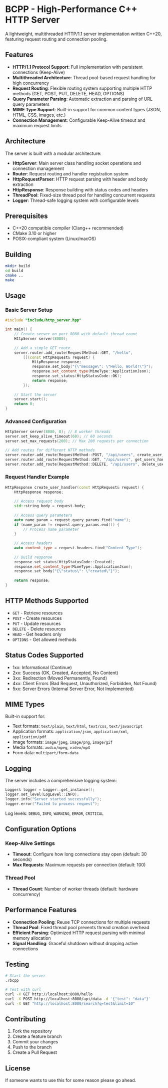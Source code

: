 # BCPP - High-Performance C++ HTTP Server
A lightweight, multithreaded HTTP/1.1 server implementation written C++20, featuring request routing and connection pooling.

## Features
- **HTTP/1.1 Protocol Support**: Full implementation with persistent connections (Keep-Alive)
- **Multithreaded Architecture**: Thread pool-based request handling for high concurrency
- **Request Routing**: Flexible routing system supporting multiple HTTP methods (GET, POST, PUT, DELETE, HEAD, OPTIONS)
- **Query Parameter Parsing**: Automatic extraction and parsing of URL query parameters
- **MIME Type Support**: Built-in support for common content types (JSON, HTML, CSS, images, etc.)
- **Connection Management**: Configurable Keep-Alive timeout and maximum request limits

## Architecture

The server is built with a modular architecture:

- **HttpServer**: Main server class handling socket operations and connection management
- **Router**: Request routing and handler registration system
- **HttpRequestParser**: HTTP request parsing with header and body extraction
- **HttpResponse**: Response building with status codes and headers
- **ThreadPool**: Fixed-size thread pool for handling concurrent requests
- **Logger**: Thread-safe logging system with configurable levels

## Prerequisites

- C++20 compatible compiler (Clang++ recommended)
- CMake 3.10 or higher
- POSIX-compliant system (Linux/macOS)

## Building

```bash
mkdir build
cd build
cmake ..
make
```

## Usage

### Basic Server Setup

```cpp
#include "include/http_server.hpp"

int main() {
    // Create server on port 8080 with default thread count
    HttpServer server(8080);
    
    // Add a simple GET route
    server.router.add_route(RequestMethod::GET, "/hello", 
        [](const HttpRequest& request) {
            HttpResponse response;
            response.set_body("{\"message\": \"Hello, World!\"}");
            response.set_content_type(MimeType::ApplicationJson);
            response.set_status(HttpStatusCode::OK);
            return response;
        });
    
    // Start the server
    server.start();
    return 0;
}
```

### Advanced Configuration

```cpp
HttpServer server(8080, 8); // 8 worker threads
server.set_keep_alive_timeout(60); // 60 seconds
server.set_max_requests(200); // Max 200 requests per connection

// Add routes for different HTTP methods
server.router.add_route(RequestMethod::POST, "/api/users", create_user_handler);
server.router.add_route(RequestMethod::GET, "/api/users", get_users_handler);
server.router.add_route(RequestMethod::DELETE, "/api/users", delete_user_handler);
```

### Request Handler Example

```cpp
HttpResponse create_user_handler(const HttpRequest& request) {
    HttpResponse response;
    
    // Access request body
    std::string body = request.body;
    
    // Access query parameters
    auto name_param = request.query_params.find("name");
    if (name_param != request.query_params.end()) {
        // Process name parameter
    }
    
    // Access headers
    auto content_type = request.headers.find("Content-Type");
    
    // Build response
    response.set_status(HttpStatusCode::Created);
    response.set_content_type(MimeType::ApplicationJson);
    response.set_body("{\"status\": \"created\"}");
    
    return response;
}
```

## HTTP Methods Supported

- `GET` - Retrieve resources
- `POST` - Create resources
- `PUT` - Update resources
- `DELETE` - Delete resources
- `HEAD` - Get headers only
- `OPTIONS` - Get allowed methods

## Status Codes Supported

- 1xx: Informational (Continue)
- 2xx: Success (OK, Created, Accepted, No Content)
- 3xx: Redirection (Moved Permanently, Found)
- 4xx: Client Errors (Bad Request, Unauthorized, Forbidden, Not Found)
- 5xx: Server Errors (Internal Server Error, Not Implemented)

## MIME Types

Built-in support for:
- Text formats: `text/plain`, `text/html`, `text/css`, `text/javascript`
- Application formats: `application/json`, `application/xml`, `application/pdf`
- Image formats: `image/jpeg`, `image/png`, `image/gif`
- Media formats: `audio/mpeg`, `video/mp4`
- Form data: `multipart/form-data`

## Logging

The server includes a comprehensive logging system:

```cpp
Logger& logger = Logger::get_instance();
logger.set_level(LogLevel::INFO);
logger.info("Server started successfully");
logger.error("Failed to process request");
```

Log levels: `DEBUG`, `INFO`, `WARNING`, `ERROR`, `CRITICAL`

## Configuration Options

### Keep-Alive Settings
- **Timeout**: Configure how long connections stay open (default: 30 seconds)
- **Max Requests**: Maximum requests per connection (default: 100)

### Thread Pool
- **Thread Count**: Number of worker threads (default: hardware concurrency)

## Performance Features

- **Connection Pooling**: Reuse TCP connections for multiple requests
- **Thread Pool**: Fixed thread pool prevents thread creation overhead
- **Efficient Parsing**: Optimized HTTP request parsing with minimal memory allocation
- **Signal Handling**: Graceful shutdown without dropping active connections

## Testing

```bash
# Start the server
./bcpp

# Test with curl
curl -X GET http://localhost:8080/hello
curl -X POST http://localhost:8080/api/data -d '{"test": "data"}'
curl -X GET "http://localhost:8080/search?q=test&limit=10"
```

## Contributing

1. Fork the repository
2. Create a feature branch
3. Commit your changes
4. Push to the branch
5. Create a Pull Request

## License
If someone wants to use this for some reason please go ahead.
